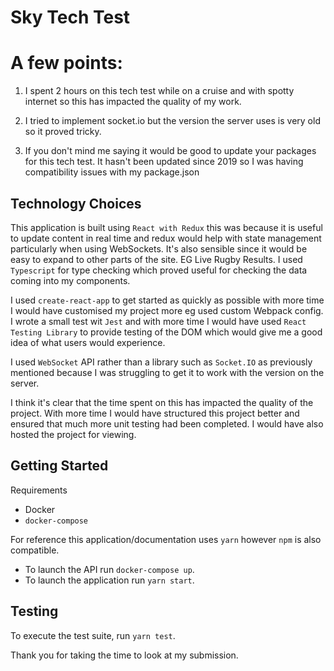 # Sky Tech Test

# A few points:

1. I spent 2 hours on this tech test while on a cruise and with spotty internet so this has impacted the quality of my work.

2. I tried to implement socket.io but the version the server uses is very old so it proved tricky.

3. If you don't mind me saying it would be good to update your packages for this tech test. It hasn't been updated since 2019 so I was having compatibility issues with my package.json

## Technology Choices

This application is built using `React with Redux` this was because it is useful to update content in real time and redux would help with state management particularly when using WebSockets. It's also sensible since it would be easy to expand to other parts of the site. EG Live Rugby Results. I used `Typescript` for type checking which proved useful for checking the data coming into my components.

I used `create-react-app` to get started as quickly as possible with more time I would have customised my project more eg used custom Webpack config. I wrote a small test wit `Jest` and with more time I would have used `React Testing Library` to provide testing of the DOM which would give me a good idea of what users would experience.

I used `WebSocket` API rather than a library such as `Socket.IO` as previously mentioned because I was struggling to get it to work with the version on the server.

I think it's clear that the time spent on this has impacted the quality of the project. With more time I would have structured this project better and ensured that much more unit testing had been completed. I would have also hosted the project for viewing.

## Getting Started

Requirements

- Docker
- `docker-compose`

For reference this application/documentation uses `yarn` however `npm` is also compatible.

- To launch the API run `docker-compose up`.
- To launch the application run `yarn start`.

## Testing

To execute the test suite, run `yarn test`.

Thank you for taking the time to look at my submission.
